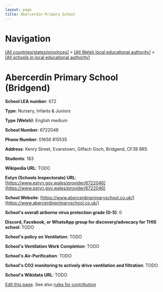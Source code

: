```yaml
---
layout: page
title: Abercerdin Primary School
---
```

# Navigation

[[All countries/states/provinces]](../../..) > [[All Welsh local educational authority]](../..) > [[All schools in local educational authority]](..)

# Abercerdin Primary School (Bridgend)

**School LEA number**: 672

**Type**: Nursery, Infants & Juniors

**Type (Welsh)**: English medium

**School Number**: 6722046

**Phone Number**: 01656 815535

**Address**: Kenry Street, Evanstown, Gilfach Goch, Bridgend, CF39 8RS

**Students**: 183

**Wikipedia URL**: TODO

**Estyn (Schools Inspectorate) URL**: [https://www.estyn.gov.wales/provider/6722046](https://www.estyn.gov.wales/provider/6722046)

**School Website**: [https://www.abercerdinprimaryschool.co.uk/](https://www.abercerdinprimaryschool.co.uk/)

**School's overall airborne virus protection grade (0-5)**: 0

**Discord, Facebook, or WhatsApp group for discovery/advocacy for THIS school**: TODO

**School's policy on Ventilation**: TODO

**School's Ventilation Work Completion**: TODO

**School's Air-Purification**: TODO

**School's CO2 monitoring to actively drive ventilation and filtration**: TODO

**School's Wikidata URL**: TODO




[Edit this page](https://github.com/ventilate-schools/Wales/edit/prif/./Bridgend/Abercerdin_Primary_School.md). See also [rules for contribution](../../../contribution-rules/)